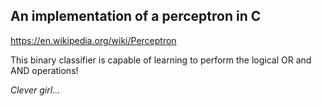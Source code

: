 ## An implementation of a perceptron in C

https://en.wikipedia.org/wiki/Perceptron

This binary classifier is capable of learning to perform the logical OR and AND operations!

*Clever girl...*
